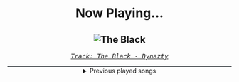 <div align="center"> 
<h1>Now Playing...</h1>

![The Black](https://i.scdn.co/image/ab67616d00001e02e130d1576c55aa9b9d166442)
--
_<samp><a href="https://open.spotify.com/track/1oAZZp31NpgMedmizH2k3H">Track: The Black - Dynazty</a></samp>_

<div style="border: 1px #4B5054 solid"></div>
<details>
  <summary>
    Previous played songs
  </summary>
  <table>
    <thead>
      <tr>
        <th>
          Artist
        </th>
        <th>
          Song
        </th>
        <th>
          Link
        </th>
      </tr>
    </thead>
    <tbody>
      <tr><td>Dynazty</td><td>The Black</td><td><a href="https://open.spotify.com/track/1oAZZp31NpgMedmizH2k3H">https://open.spotify.com/track/1oAZZp31NpgMedmizH2k3H</a></td></tr><tr><td>Dynazty</td><td>Threading the Needle</td><td><a href="https://open.spotify.com/track/2A26MfC3X458oYqO9A7WHX">https://open.spotify.com/track/2A26MfC3X458oYqO9A7WHX</a></td></tr><tr><td>Dynazty</td><td>Waterfall</td><td><a href="https://open.spotify.com/track/4vdcD3AH3bhRN5nJVYZVsF">https://open.spotify.com/track/4vdcD3AH3bhRN5nJVYZVsF</a></td></tr><tr><td>Dynazty</td><td>The Shoulder Devil - Bonus Track</td><td><a href="https://open.spotify.com/track/0CsvllCGlCojPXRu8GRbCP">https://open.spotify.com/track/0CsvllCGlCojPXRu8GRbCP</a></td></tr><tr><td>Dynazty</td><td>The Shoulder Devil - Bonus Track</td><td><a href="https://open.spotify.com/track/0CsvllCGlCojPXRu8GRbCP">https://open.spotify.com/track/0CsvllCGlCojPXRu8GRbCP</a></td></tr><tr><td>Dynazty</td><td>Presence of Mind</td><td><a href="https://open.spotify.com/track/59S8Ygd3NlTfadqCyBiKDz">https://open.spotify.com/track/59S8Ygd3NlTfadqCyBiKDz</a></td></tr><tr><td>Dynazty</td><td>The Shoulder Devil - Bonus Track</td><td><a href="https://open.spotify.com/track/0CsvllCGlCojPXRu8GRbCP">https://open.spotify.com/track/0CsvllCGlCojPXRu8GRbCP</a></td></tr><tr><td>Dynazty</td><td>Heartless Madness</td><td><a href="https://open.spotify.com/track/4QaxyJsbo5AR3bnEB7ko8h">https://open.spotify.com/track/4QaxyJsbo5AR3bnEB7ko8h</a></td></tr><tr><td>Eleine</td><td>Enemies</td><td><a href="https://open.spotify.com/track/1yFmGyOnAcYolkOoC66Caz">https://open.spotify.com/track/1yFmGyOnAcYolkOoC66Caz</a></td></tr><tr><td>Spoken</td><td>Through It All</td><td><a href="https://open.spotify.com/track/3nB5TJEl7taRMwlaoHiOry">https://open.spotify.com/track/3nB5TJEl7taRMwlaoHiOry</a></td></tr><tr><td>Britney Spears</td><td>Break the Ice</td><td><a href="https://open.spotify.com/track/52K4Nl7eVNqUpUeJeWJlwT">https://open.spotify.com/track/52K4Nl7eVNqUpUeJeWJlwT</a></td></tr><tr><td>Dope</td><td>Die MF Die</td><td><a href="https://open.spotify.com/track/5bU4KX47KqtDKKaLM4QCzh">https://open.spotify.com/track/5bU4KX47KqtDKKaLM4QCzh</a></td></tr><tr><td>Bullet For My Valentine</td><td>Hand Of Blood</td><td><a href="https://open.spotify.com/track/1EJzHoU6rg1afMozs9t6aM">https://open.spotify.com/track/1EJzHoU6rg1afMozs9t6aM</a></td></tr><tr><td>Rob Zombie</td><td>Demon Speeding</td><td><a href="https://open.spotify.com/track/2XsjaaewoBZvSuweVAPwhO">https://open.spotify.com/track/2XsjaaewoBZvSuweVAPwhO</a></td></tr><tr><td>Demon Hunter</td><td>Collapsing (feat. Björn "Speed" Strid)</td><td><a href="https://open.spotify.com/track/2WVQXKecFNKwjfJab3M2xc">https://open.spotify.com/track/2WVQXKecFNKwjfJab3M2xc</a></td></tr><tr><td>Disturbed</td><td>Ten Thousand Fists</td><td><a href="https://open.spotify.com/track/5hkgrWxkobGtg30I7DsfVu">https://open.spotify.com/track/5hkgrWxkobGtg30I7DsfVu</a></td></tr><tr><td>Killswitch Engage</td><td>The End of Heartache</td><td><a href="https://open.spotify.com/track/2nUy0ifVE7UwtOK4rugFsP">https://open.spotify.com/track/2nUy0ifVE7UwtOK4rugFsP</a></td></tr><tr><td>The Gentle Men</td><td>Your Boyfriend Doesn't Scare Me</td><td><a href="https://open.spotify.com/track/40201xJQI7yTDOeRaLpQCV">https://open.spotify.com/track/40201xJQI7yTDOeRaLpQCV</a></td></tr><tr><td>The Gentle Men</td><td>Enemy</td><td><a href="https://open.spotify.com/track/0OYySkVVgFDyxT7Z0eVOGQ">https://open.spotify.com/track/0OYySkVVgFDyxT7Z0eVOGQ</a></td></tr><tr><td>Siamese</td><td>On Fire</td><td><a href="https://open.spotify.com/track/3Qdy96od2cglla7Tnklc1N">https://open.spotify.com/track/3Qdy96od2cglla7Tnklc1N</a></td></tr>
    </tbody>
  </table>
</details>

</div>
